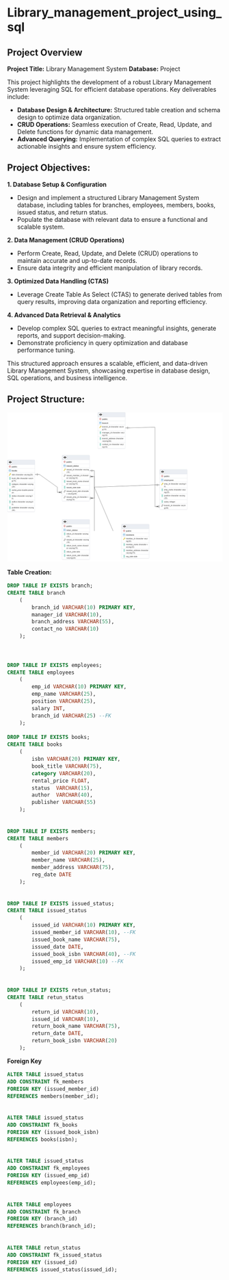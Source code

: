 # Library_management_project_using_sql

## Project Overview
**Project Title:** Library Management System
**Database:** Project


This project highlights the development of a robust Library Management System leveraging SQL for efficient database operations. Key deliverables include:

- **Database Design & Architecture:** Structured table creation and schema design to optimize data organization.
- **CRUD Operations:** Seamless execution of Create, Read, Update, and Delete functions for dynamic data management.
- **Advanced Querying:** Implementation of complex SQL queries to extract actionable insights and ensure system efficiency.

## Project Objectives:
**1. Database Setup & Configuration**
- Design and implement a structured Library Management System database, including tables for branches, employees, members, books, issued status, and return status.
- Populate the database with relevant data to ensure a functional and scalable system.

**2. Data Management (CRUD Operations)**
- Perform Create, Read, Update, and Delete (CRUD) operations to maintain accurate and up-to-date records.
- Ensure data integrity and efficient manipulation of library records.

**3. Optimized Data Handling (CTAS)**
- Leverage Create Table As Select (CTAS) to generate derived tables from query results, improving data organization and reporting efficiency.

**4. Advanced Data Retrieval & Analytics**
- Develop complex SQL queries to extract meaningful insights, generate reports, and support decision-making.
- Demonstrate proficiency in query optimization and database performance tuning.

This structured approach ensures a scalable, efficient, and data-driven Library Management System, showcasing expertise in database design, SQL operations, and business intelligence.


## Project Structure:
![](https://github.com/Issita/Library_management_project_using_sql/blob/main/erd_library.png)

**Table Creation:**
```SQL
DROP TABLE IF EXISTS branch;
CREATE TABLE branch
	(
		branch_id VARCHAR(10) PRIMARY KEY,
		manager_id VARCHAR(10),
		branch_address VARCHAR(55),
		contact_no VARCHAR(10)
	);



DROP TABLE IF EXISTS employees;
CREATE TABLE employees
	(
		emp_id VARCHAR(10) PRIMARY KEY,
		emp_name VARCHAR(25),
		position VARCHAR(25),
		salary INT,
		branch_id VARCHAR(25) --FK
	);

DROP TABLE IF EXISTS books;
CREATE TABLE books
	(
		isbn VARCHAR(20) PRIMARY KEY,
		book_title VARCHAR(75),	
		category VARCHAR(20),	
		rental_price FLOAT,
		status	VARCHAR(15),
		author	VARCHAR(40),
		publisher VARCHAR(55)
	);
	

DROP TABLE IF EXISTS members;
CREATE TABLE members
	(
		member_id VARCHAR(20) PRIMARY KEY,
		member_name	VARCHAR(25),
		member_address VARCHAR(75),
		reg_date DATE
	);
	

DROP TABLE IF EXISTS issued_status;
CREATE TABLE issued_status
	(
		issued_id VARCHAR(10) PRIMARY KEY,
		issued_member_id VARCHAR(10), --FK
		issued_book_name VARCHAR(75),
		issued_date DATE,
		issued_book_isbn VARCHAR(40), --FK
		issued_emp_id VARCHAR(10) --FK
	);
	

DROP TABLE IF EXISTS retun_status;
CREATE TABLE retun_status
	(
		return_id VARCHAR(10),
		issued_id VARCHAR(10),
		return_book_name VARCHAR(75),	
		return_date DATE,
		return_book_isbn VARCHAR(20)
	);

```
**Foreign Key**
```sql
ALTER TABLE issued_status
ADD CONSTRAINT fk_members
FOREIGN KEY (issued_member_id) 
REFERENCES members(member_id);


ALTER TABLE issued_status
ADD CONSTRAINT fk_books
FOREIGN KEY (issued_book_isbn) 
REFERENCES books(isbn);


ALTER TABLE issued_status
ADD CONSTRAINT fk_employees
FOREIGN KEY (issued_emp_id) 
REFERENCES employees(emp_id);


ALTER TABLE employees
ADD CONSTRAINT fk_branch
FOREIGN KEY (branch_id) 
REFERENCES branch(branch_id);


ALTER TABLE retun_status
ADD CONSTRAINT fk_issued_status
FOREIGN KEY (issued_id) 
REFERENCES issued_status(issued_id);
```
